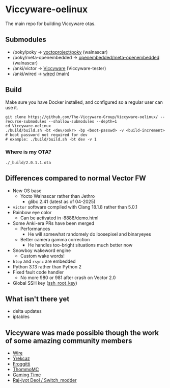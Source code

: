 # Viccyware-oelinux

The main repo for building Viccyware otas.

## Submodules

- /poky/poky -> [yoctoproject/poky](https://github.com/yoctoproject/poky) (walnascar)
- /poky/meta-openembedded -> [openembedded/meta-openembedded](https://github.com/openembedded/meta-openembedded) (walnascar)
- /anki/victor -> [Viccyware](https://github.com/Switch-modder/Viccyware) (Viccyware-tester)
- /anki/wired -> [wired](https://github.com/os-vector/wired) (main)

## Build

Make sure you have Docker installed, and configured so a regular user can use it.

```
git clone https://github.com/The-Viccyware-Group/Viccyware-oelinux/ --recurse-submodules --shallow-submodules --depth=1
cd Viccyware-oelinux
./build/build.sh -bt <dev/oskr> -bp <boot-passwd> -v <build-increment>
# boot password not required for dev
# example: ./build/build.sh -bt dev -v 1
```

### Where is my OTA?

`./_build/2.0.1.1.ota`

## Differences compared to normal Vector FW

-   New OS base
    -   Yocto Walnascar rather than Jethro
        -   glibc 2.41 (latest as of 04-2025)
-   `victor` software compiled with Clang 18.1.8 rather than 5.0.1
-   Rainbow eye color
    -   Can be activated in :8888/demo.html
-   Some Anki-era PRs have been merged
    -   Performances
        -   He will somewhat randomely do loosepixel and binaryeyes
    -   Better camera gamma correction
        -   He handles too-bright situations much better now
-   Snowboy wakeword engine
    -   Custom wake words!
-   `htop` and `rsync` are embedded
-   Python 3.13 rather than Python 2
-   Fixed fault code handler
    - No more 980 or 981 after crash on Vector 2.0
-   Global SSH key ([ssh_root_key](https://raw.githubusercontent.com/kercre123/unlocking-vector/refs/heads/main/ssh_root_key))

## What isn't there yet

- delta updates
- iptables

## Viccyware was made possible though the work of some amazing community members

- [Wire](https://github.com/kercre123)
- [Yrekcaz](https://github.com/Yrekcaz)
- [Froggitti](https://github.com/froggitti)
- [ThommoMC](https://github.com/ThommoMC)
- [Gaming Time](https://github.com/gamingtimevr)
- [Raj-jyot Deol / Switch_modder](https://github.com/Switch-modder)
